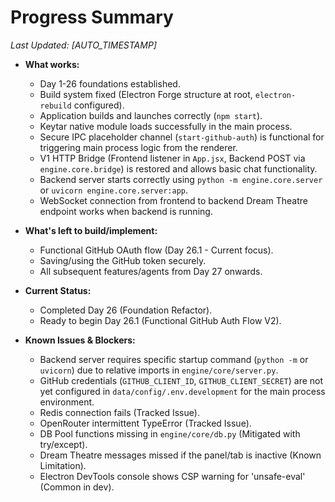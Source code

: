 # Progress Summary
*Last Updated: [AUTO_TIMESTAMP]*

- **What works:** 
    - Day 1-26 foundations established.
    - Build system fixed (Electron Forge structure at root, `electron-rebuild` configured).
    - Application builds and launches correctly (`npm start`).
    - Keytar native module loads successfully in the main process.
    - Secure IPC placeholder channel (`start-github-auth`) is functional for triggering main process logic from the renderer.
    - V1 HTTP Bridge (Frontend listener in `App.jsx`, Backend POST via `engine.core.bridge`) is restored and allows basic chat functionality.
    - Backend server starts correctly using `python -m engine.core.server` or `uvicorn engine.core.server:app`.
    - WebSocket connection from frontend to backend Dream Theatre endpoint works when backend is running.

- **What's left to build/implement:**
    - Functional GitHub OAuth flow (Day 26.1 - Current focus).
    - Saving/using the GitHub token securely.
    - All subsequent features/agents from Day 27 onwards.

- **Current Status:**
    - Completed Day 26 (Foundation Refactor).
    - Ready to begin Day 26.1 (Functional GitHub Auth Flow V2).

- **Known Issues & Blockers:**
    - Backend server requires specific startup command (`python -m` or `uvicorn`) due to relative imports in `engine/core/server.py`.
    - GitHub credentials (`GITHUB_CLIENT_ID`, `GITHUB_CLIENT_SECRET`) are not yet configured in `data/config/.env.development` for the main process environment.
    - Redis connection fails (Tracked Issue).
    - OpenRouter intermittent TypeError (Tracked Issue).
    - DB Pool functions missing in `engine/core/db.py` (Mitigated with try/except).
    - Dream Theatre messages missed if the panel/tab is inactive (Known Limitation).
    - Electron DevTools console shows CSP warning for 'unsafe-eval' (Common in dev).
